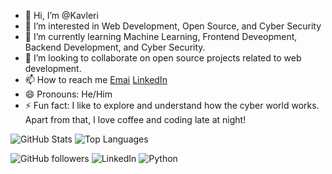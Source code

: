 - 👋 Hi, I’m @Kavleri
- 👀 I’m interested in Web Development, Open Source, and Cyber Security
- 🌱 I’m currently learning Machine Learning, Frontend Deveopment, Backend Development, and Cyber Security.
- 💞️ I’m looking to collaborate on open source projects related to web development.
- 📫 How to reach me [Emai](muhammadhisyamalfaris2085@gmail.com) [LinkedIn](https://linkedin.com/in/username)
- 😄 Pronouns: He/Him
- ⚡ Fun fact: I like to explore and understand how the cyber world works. Apart from that, I love coffee and coding late at night!

<!---
Kavleri/Kavleri is a ✨ special ✨ repository because its `README.md` (this file) appears on your GitHub profile.
You can click the Preview link to take a look at your changes.
--->
![GitHub Stats](https://github-readme-stats.vercel.app/api?username=Kavleri&show_icons=true&theme=radical)
![Top Languages](https://github-readme-stats.vercel.app/api/top-langs/?username=Kavleri&layout=compact&theme=radical)

![GitHub followers](https://img.shields.io/github/followers/Kavleri?label=Follow&style=social)
![LinkedIn](https://img.shields.io/badge/LinkedIn-Connect-blue?logo=linkedin&style=flat)
![Python](https://img.shields.io/badge/Python-Expert-green?logo=python&style=flat)
